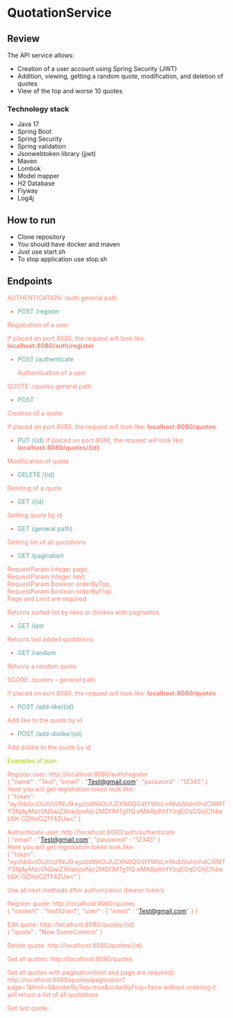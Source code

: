 # QuotationService
## Review
The API service allows:
* Creation of a user account using Spring Security (JWT)
* Addition, viewing, getting a random quote, modification, 
and deletion of quotes 
* View of the top and worse 10 quotes

### Technology stack
* Java 17
* Spring Boot
* Spring Security
* Spring validation
* Jsonwebtoken library (jjwt)
* Maven
* Lombok
* Model mapper
* H2 Database
* Flyway
* Log4j

## How to run
* Clone repository
* You should have docker and maven
* Just use start.sh
* To stop application use stop.sh

## Endpoints
<font color='#fa8072'>AUTHENTICATION: /auth general path

* <font color='#5f9ea0'> POST /register
</font>

Registration of a user

If placed on port 8080, the request will look like:
**localhost:8080/auth/register**

* <font color='#5f9ea0'> POST /authenticate</font>


  Authentication of a user

<font color='#fa8072'>QUOTE: /quotes general path

* <font color='#5f9ea0'> POST 
</font>

Creation of a quote

If placed on port 8080, the request will look like:
**localhost:8080/quotes**

* <font color='#5f9ea0'> PUT /{id}</font>
If placed on port 8080, the request will look like:
**localhost:8080/quotes/{id}**

Modification of quote

* <font color='#5f9ea0'> DELETE /{id}</font>

Deleting of a quote

* <font color='#5f9ea0'> GET /{id}</font>

Getting quote by id

* <font color='#5f9ea0'> GET {general path}</font>

Getting list of all quotations

* <font color='#5f9ea0'> GET /pagination</font>

RequestParam Integer page,  
RequestParam Integer limit,  
RequestParam Boolean orderByTop,  
RequestParam Boolean orderByFlop.  
Page and Limit are required

Returns sorted list by likes or dislikes with pagination


* <font color='#5f9ea0'> GET /last</font>

Returns last added quotations

* <font color='#5f9ea0'> GET /random</font>

Returns a random quote

<font color='#fa8072'>SCORE: /quotes - general path</font>

If placed on port 8080, the request will look like:
**localhost:8080/quotes**

* <font color='#5f9ea0'> POST /add-like/{id}</font>

Add like to the quote by id


* <font color='#5f9ea0'> POST /add-dislike/{id}</font>

Add dislike to the quote by id

<font color='#asdg'>Examples of json:   </font>

Register user:
http://localhost:8080/auth/register  
{
"name" : "Test",
"email" : "Test@gmail.com",
"password" : "12345"
}  
Here you will get registration token look like:   
{
"token": "eyJhbGciOiJIUzI1NiJ9.eyJzdWIiOiJUZXN0QGdtYWlsLmNvbSIsImlhdCI6MTY3NjAyMzc0NSwiZXhwIjoxNjc2MDI1MTg1fQ.eMA0pIhhfYzqEl2qDShjCfldwbSK-OZHslGZfY4ZUwc"
}
  
Authenticate user: http://localhost:8080/auth/authenticate  
{
"email" : "Test@gmail.com",
"password" : "12345"
}   
Here you will get registration token look like:  
{
"token": "eyJhbGciOiJIUzI1NiJ9.eyJzdWIiOiJUZXN0QGdtYWlsLmNvbSIsImlhdCI6MTY3NjAyMzc0NSwiZXhwIjoxNjc2MDI1MTg1fQ.eMA0pIhhfYzqEl2qDShjCfldwbSK-OZHslGZfY4ZUwc"
}

Use all next methods after authorization (bearer token)

Register quote:
http://localhost:8080/quotes  
{
"content" : "test1User1",
"user" : {
"email" : "Test@gmail.com"
}
}

Edit quote:
http://localhost:8080/quotes/{id}  
{
"quote" : "New SomeContent"
}

Delete quote:
http://localhost:8080/quotes/{id}  

Get all quotes: http://localhost:8080/quotes

Get all quotes with pagination(limit and page are required):  
http://localhost:8080/quotes/pagination?page=1&limit=5&orderByTop=true&orderByFlop=false
without ordering it will return a list of all quotations

Get last quote:








